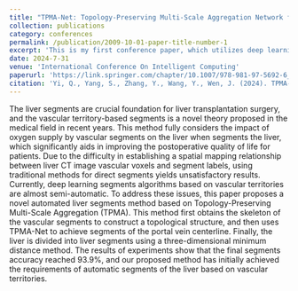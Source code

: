 ```yaml
---
title: "TPMA-Net: Topology-Preserving Multi-Scale Aggregation Network for Liver Segments Based Vascular Territory"
collection: publications
category: conferences
permalink: /publication/2009-10-01-paper-title-number-1
excerpt: 'This is my first conference paper, which utilizes deep learning neural network technology to accurately segment the liver <br>这是我的第一篇会议论文，它利用深度学习神经网络技术来准确分割肝脏'
date: 2024-7-31
venue: 'International Conference On Intelligent Computing'
paperurl: 'https://link.springer.com/chapter/10.1007/978-981-97-5692-6_40'
citation: 'Yi, Q., Yang, S., Zhang, Y., Wang, Y., Wen, J. (2024). TPMA-Net: Topology-Preserving Multi-Scale Aggregation Network for Liver Segments Based Vascular Territory. In: Huang, DS., Pan, Y., Zhang, Q. (eds) Advanced Intelligent Computing in Bioinformatics. ICIC 2024. Lecture Notes in Computer Science(), vol 14882. Springer, Singapore. https://doi.org/10.1007/978-981-97-5692-6_40'
---
```


The liver segments are crucial foundation for liver transplantation surgery, and the vascular territory-based segments is a novel theory proposed in the medical field in recent years. This method fully considers the impact of oxygen supply by vascular segments on the liver when segments the liver, which significantly aids in improving the postoperative quality of life for patients. Due to the difficulty in establishing a spatial mapping relationship between liver CT image vascular voxels and segment labels, using traditional methods for direct segments yields unsatisfactory results. Currently, deep learning segments algorithms based on vascular territories are almost semi-automatic. To address these issues, this paper proposes a novel automated liver segments method based on Topology-Preserving Multi-Scale Aggregation (TPMA). This method first obtains the skeleton of the vascular segments to construct a topological structure, and then uses TPMA-Net to achieve segments of the portal vein centerline. Finally, the liver is divided into liver segments using a three-dimensional minimum distance method. The results of experiments show that the final segments accuracy reached 93.9%, and our proposed method has initially achieved the requirements of automatic segments of the liver based on vascular territories.
